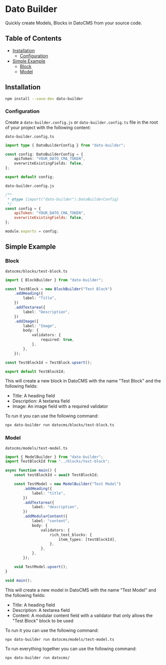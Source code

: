 # Dato Builder

Quickly create Models, Blocks in DatoCMS from your source code.

## Table of Contents

- [Installation](#installation)
  - [Configuration](#configuration)
- [Simple Example](#simple-example)
  - [Block](#block)
  - [Model](#model)

## Installation

```bash
npm install --save-dev dato-builder
```

### Configuration

Create a `dato-builder.config.js` or `dato-builder.config.ts` file in the root of your project with the following content:

`dato-builder.config.ts`
```typescript
import type { DatoBuilderConfig } from "dato-builder";

const config: DatoBuilderConfig = {
    apiToken: "YOUR_DATO_CMA_TOKEN",
    overwriteExistingFields: false,
};

export default config;
```

`dato-builder.config.js`
```javascript
/**
 * @type {import("dato-builder").DatoBuilderConfig}
 */
const config = {
    apiToken: "YOUR_DATO_CMA_TOKEN",
    overwriteExistingFields: false,
};

module.exports = config;
```

## Simple Example

### Block

`datocms/blocks/test-block.ts`
```typescript
import { BlockBuilder } from "dato-builder";

const TestBlock = new BlockBuilder("Test Block")
    .addHeading({
        label: "Title",
    })
    .addTextarea({
        label: "Description",
    })
    .addImage({
        label: "Image",
        body: {
            validators: {
                required: true,
            },
        },
    });

const TestBlockId = TestBlock.upsert();

export default TestBlockId;
```

This will create a new block in DatoCMS with the name "Test Block" and the following fields:

- Title: A heading field
- Description: A textarea field
- Image: An image field with a required validator

To run it you can use the following command:

```bash
npx dato-builder run datocms/blocks/test-block.ts
```

### Model

`datocms/models/test-model.ts`
```typescript
import { ModelBuilder } from "dato-builder";
import TestBlockId from "../blocks/test-block";

async function main() {
    const testBlockId = await TestBlockId;

    const TestModel = new ModelBuilder("Test Model")
        .addHeading({
            label: "title",
        })
        .addTextarea({
            label: "description",
        })
        .addModularContent({
            label: "content",
            body: {
                validators: {
                    rich_text_blocks: {
                        item_types: [testBlockId],
                    },
                },
            },
        });

    void TestModel.upsert();
}

void main();
```

This will create a new model in DatoCMS with the name "Test Model" and the following fields:
- Title: A heading field
- Description: A textarea field
- Content: A modular content field with a validator that only allows the "Test Block" block to be used

To run it you can use the following command:

```bash
npx dato-builder run datocms/models/test-model.ts
```

To run everything together you can use the following command:

```bash
npx dato-builder run datocms/
```